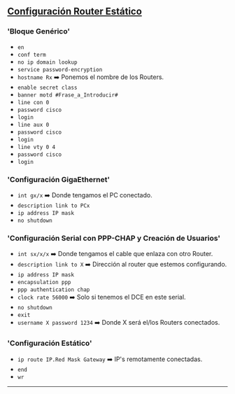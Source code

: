 ## [Configuración Router Estático](README.md)

### 'Bloque Genérico'

- `en`
- `conf term`
- `no ip domain lookup`
- `service password-encryption`
- `hostname Rx` ➡️ Ponemos el nombre de los Routers.
- `enable secret class`
- `banner motd #Frase_a_Introducir#`
- `line con 0`
- `password cisco`
- `login`
- `line aux 0`
- `password cisco`
- `login`
- `line vty 0 4`
- `password cisco`
- `login`

### 'Configuración GigaEthernet'

- `int gx/x` ➡️ Donde tengamos el PC conectado.
- `description link to PCx`
- `ip address IP mask`
- `no shutdown`

### 'Configuración Serial con PPP-CHAP y Creación de Usuarios'

- `int sx/x/x` ➡️ Donde tengamos el cable que enlaza con otro Router.
- `description link to X` ➡️ Dirección al router que estemos configurando.
- `ip address IP mask`
- `encapsulation ppp`
- `ppp authentication chap`
- `clock rate 56000` ➡️ Solo si tenemos el DCE en este serial.
- `no shutdown`
- `exit`
- `username X password 1234` ➡️ Donde X será el/los Routers conectados.

### 'Configuración Estático'

- `ip route IP.Red Mask Gateway` ➡️ IP's remotamente conectadas.
- `end`
- `wr`

---

